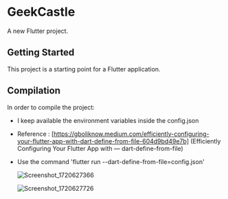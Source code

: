 # GeekCastle 

A new Flutter project.

## Getting Started

This project is a starting point for a Flutter application.

## Compilation

In order to compile the project: 

- I keep available the environment variables inside the config.json
- Reference : [https://gboliknow.medium.com/efficiently-configuring-your-flutter-app-with-dart-define-from-file-604d9bd49e7b] (Efficiently Configuring Your Flutter App with — dart-define-from-file)
- Use the command 'flutter run  --dart-define-from-file=config.json'

  ![Screenshot_1720627366](https://github.com/ergo-notch/gc_sample/assets/16563876/d4287975-21f0-4c2e-b98e-5440f5f16890)

  ![Screenshot_1720627726](https://github.com/ergo-notch/gc_sample/assets/16563876/33ca6be5-cc72-4de1-a507-b428344d5d27)


